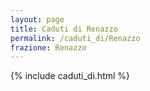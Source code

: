 ```yaml
---
layout: page
title: Caduti di Renazzo
permalink: /caduti_di/Renazzo
frazione: Renazzo
---
```

{% include caduti_di.html %}

